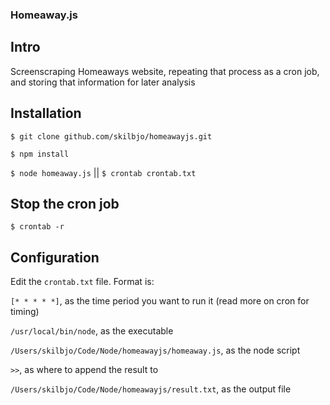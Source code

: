 ### Homeaway.js

## Intro

Screenscraping Homeaways website, repeating that process as a cron job, and storing that information for later analysis

## Installation

`$ git clone github.com/skilbjo/homeawayjs.git`

`$ npm install`

`$ node homeaway.js` || `$ crontab crontab.txt`

## Stop the cron job

`$ crontab -r`


## Configuration

Edit the `crontab.txt` file. Format is:

`[* * * * *]`, as the time period you want to run it (read more on cron for timing)

`/usr/local/bin/node`, as the executable

`/Users/skilbjo/Code/Node/homeawayjs/homeaway.js`, as the node script

`>>`, as where to append the result to

`/Users/skilbjo/Code/Node/homeawayjs/result.txt`, as the output file

